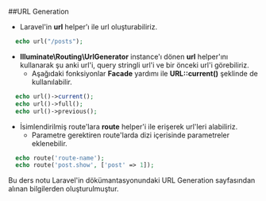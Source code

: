 ##URL Generation

* Laravel'in **url** helper'ı ile url oluşturabiliriz.

```php
  echo url("/posts");
```

* **Illuminate\Routing\UrlGenerator** instance'ı dönen **url** helper'ını kullanarak şu anki url'i, query stringli url'i ve bir önceki url'i görebiliriz.
  * Aşağıdaki fonksiyonlar **Facade** yardımı ile **URL::current()** şeklinde de kullanılabilir.

```php
  echo url()->current();
  echo url()->full();
  echo url()->previous();
```

* İsimlendirilmiş route'lara **route** helper'i ile erişerek url'leri alabiliriz.
  * Parametre gerektiren route'larda dizi içerisinde parametreler eklenebilir.
  
```php
  echo route('route-name');
  echo route('post.show', ['post' => 1]);
```


Bu ders notu Laravel'in dökümantasyonundaki URL Generation sayfasından alınan bilgilerden oluşturulmuştur.
